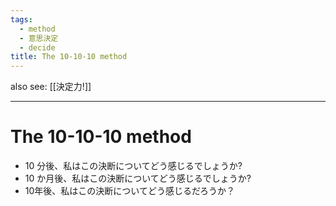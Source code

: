 ```yaml
---
tags:
  - method
  - 意思決定
  - decide
title: The 10-10-10 method
---
```

also see: [[決定力!]]

---

# The 10-10-10 method
- 10 分後、私はこの決断についてどう感じるでしょうか?
- 10 か月後、私はこの決断についてどう感じるでしょうか? 
- 10年後、私はこの決断についてどう感じるだろうか？

